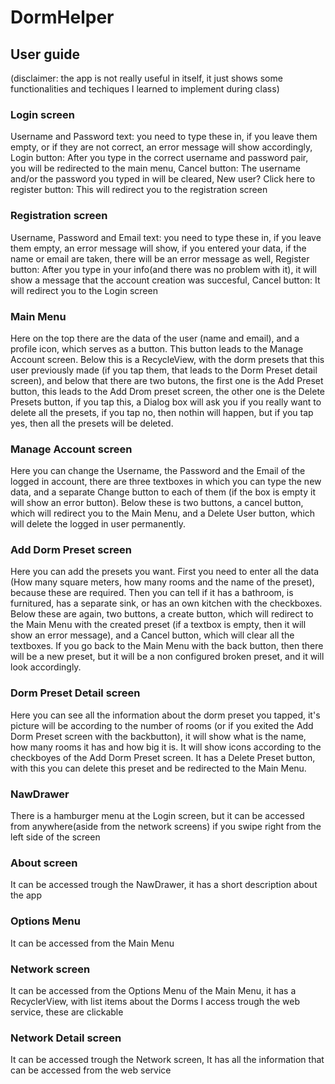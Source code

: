 # DormHelper

## User guide

(disclaimer: the app is not really useful in itself, it just shows some functionalities and techiques I learned to implement during class)

### Login screen
Username and Password text: you need to type these in, if you leave them empty, or if they are not correct, an error message will show accordingly,
Login button: After you type in the correct username and password pair, you will be redirected to the main menu,
Cancel button: The username and/or the password you typed in will be cleared,
New user? Click here to register button: This will redirect you to the registration screen

### Registration screen
Username, Password and Email text: you need to type these in, if you leave them empty, an error message will show, if you entered your data, if the name or email are taken, there will be an error message as well,
Register button: After you type in your info(and there was no problem with it), it will show a message that the account creation was succesful,
Cancel button: It will redirect you to the Login screen

### Main Menu
Here on the top there are the data of the user (name and email), and a profile icon, which serves as a button. This button leads to the Manage Account screen. Below this is a RecycleView, with the dorm presets that this user previously made (if you tap them, that leads to the Dorm Preset detail screen), and below that there are two butons, the first one is the Add Preset button, this leads to the Add Drom preset screen, the other one is the Delete Presets button, if you tap this, a Dialog box will ask you if you really want to delete all the presets, if you tap no, then nothin will happen, but if you tap yes, then all the presets will be deleted. 

### Manage Account screen
Here you can change the Username, the Password and the Email of the logged in account, there are three textboxes in which you can type the new data, and a separate Change button to each of them (if the box is empty it will show an error button). Below these is two buttons, a cancel button, which will redirect you to the Main Menu, and a Delete User button, which will delete the logged in user permanently.

### Add Dorm Preset screen
Here you can add the presets you want. First you need to enter all the data (How many square meters, how many rooms and the name of the preset), because these are required. Then you can tell if it has a bathroom, is furnitured, has a separate sink, or has an own kitchen with the checkboxes. Below these are again, two buttons, a create button, which will redirect to the Main Menu with the created preset (if a textbox is empty, then it will show an error message), and a Cancel button, which will clear all the textboxes. If you go back to the Main Menu with the back button, then there will be a new preset, but it will be a non configured broken preset, and it will look accordingly.

### Dorm Preset Detail screen
Here you can see all the information about the dorm preset you tapped, it's picture will be according to the number of rooms (or if you exited the Add Dorm Preset screen with the backbutton), it will show what is the name, how many rooms it has and how big it is. It will show icons according to the checkboyes of the Add Dorm Preset screen. It has a Delete Preset button, with this you can delete this preset and be redirected to the Main Menu.

### NawDrawer
There is a hamburger menu at the Login screen, but it can be accessed from anywhere(aside from the network screens) if you swipe right from the left side of the screen

### About screen
It can be accessed trough the NawDrawer, it has a short description about the app

### Options Menu
It can be accessed from the Main Menu

### Network screen
It can be accessed from the Options Menu of the Main Menu, it has a RecyclerView, with list items about the Dorms I access trough the web service, these are clickable

### Network Detail screen
It can be accessed trough the Network screen, It has all the information that can be accessed from the web service
